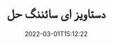 ---
############################# Static ############################
layout: "product"
date: 2022-03-01T15:12:22
draft: false
#operation: 
#signaturetype: 
#fileformat: 
#productName: Java
lang: ur
#productCode: java
#otherformats: 
#breadcrumb: Put  signature on  for Java
product: "Signature"
product_tag: "signature"

############################# Head ############################
head_title: ".NET، Java، Cloud APIs اور آن لائن دستاویز دستخطی ایپس"
head_description: ".NET، Java اور کلاؤڈ بیسڈ ایپلی کیشنز کے لیے آل ان ون دستاویز کا ای دستخطی حل حاصل کریں۔ سادہ ڈریگ اینڈ ڈراپ فیچر کا استعمال کرتے ہوئے عام دستاویز کے فارمیٹس پر دستخط کریں۔"

############################# Header ############################
title: "دستاویز ای سائننگ حل"
description: "پروگرامرز اور اختتامی صارفین کے لیے ہمارے لچکدار APIs اور ایپ پر مبنی حل کا استعمال کرتے ہوئے کسی بھی پلیٹ فارم پر ڈیجیٹل دستاویزات اور تصاویر پر دستخط کریں۔"

############################# APIs ###############################
apis:
  enable: true

  api:
    # api loop
    - title: "GroupDocs.Signature ہائی کوڈ APIs شامل ہیں۔"
      link: "/signature/"
      label: "تمام ہائی کوڈ APIs دیکھیں"
      api_product:
        # api_product loop
        - link: "/signature/net/"
          img_alt: "GroupDocs.Signature for .NET"
          image: "/border/groupdocs-signature-net.svg"
          product: "GroupDocs.Signature for"
          platform: ".NET"
          content: "NET ایپلی کیشنز میں مائیکروسافٹ آفس، پی ڈی ایف، امیجز اور دیگر مختلف فارمیٹس میں سب سے مشہور ڈیجیٹل دستخطی اقسام کو شامل کرنے، تلاش کرنے اور تصدیق کرنے کے لیے مقامی .NET API۔"

        # api_product loop
        - link: "/signature/java/"
          img_alt: "GroupDocs.Signature for Java"
          image: "/border/groupdocs-signature-java.svg"
          product: "GroupDocs.Signature for"
          platform: "Java"
          content: "جاوا ایپلیکیشنز کو eSignature کی صلاحیتوں کے ساتھ بااختیار بنائیں تاکہ JDK انسٹال ہونے والے کسی بھی آپریٹنگ سسٹم پر دستاویزات اور تصاویر کی ایک وسیع رینج پر ڈیجیٹل طور پر دستخط کریں۔"

        # api_product loop
        - link: "/signature/nodejs-java/"
          img_alt: "GroupDocs.Signature for Node.js via Java"
          image: "/border/groupdocs-signature-nodejs-java.svg"
          product: "GroupDocs.Signature for"
          platform: "Node.js"
          content: "ہمارا Node.js حل آپ کی کاروباری ایپلیکیشنز کو ڈیجیٹل دستخط کے ساتھ بڑھاتا ہے۔ مقبول دستاویزات اور تصویری فارمیٹس پر آسانی سے الیکٹرانک دستخط لگائیں۔"

    # api loop
    - title: "GroupDocs.Signature Low Code APIs شامل ہیں۔"
      link: "https://products.groupdocs.cloud/signature"
      label: "تمام لو کوڈ APIs دیکھیں"
      api_product:
        # api_product loop
        - link: "https://products.groupdocs.cloud/signature/curl"
          img_alt: "GroupDocs.Signature Cloud for cURL"
          image: "https://www.groupdocs.cloud/templates/groupdocscloud/images/sdk/272x272/groupdocs_signature-for-curl.png"
          product: "GroupDocs.Signature"
          platform: "Cloud for cURL"
          content: "پی ڈی ایف، ورڈ، ایکسل اور امیجز سمیت تمام مشہور دستاویز فارمیٹس میں دستخط کی مختلف اقسام کو شامل کرنے اور ان میں تبدیلی کرنے کے لیے CURL RESTful دستاویز دستخط API کے ساتھ کام کریں۔"

        # api_product loop
        - link: "https://products.groupdocs.cloud/signature/net"
          img_alt: "GroupDocs.Signature Cloud SDK for .NET"
          image: "https://www.groupdocs.cloud/templates/groupdocscloud/images/sdk/272x272/groupdocs_signature-for-net.png"
          product: "GroupDocs.Signature"
          platform: "Cloud SDK for .NET"
          content: ".NET ایپلیکیشنز کے اندر متعدد دستاویزی فارمیٹس میں ڈیجیٹل دستخط کا انتظام کرنے کے لیے .NET SDK کے ساتھ آسانی سے ای-دستخط RESTful API کا استعمال کریں۔"

        # api_product loop
        - link: "https://products.groupdocs.cloud/signature/java"
          img_alt: "GroupDocs.Signature Cloud SDK for Java"
          image: "https://www.groupdocs.cloud/templates/groupdocscloud/images/sdk/272x272/groupdocs_signature-for-java.png"
          product: "GroupDocs.Signature"
          platform: "Cloud SDK for Java"
          content: "جاوا کے لیے خصوصی طور پر ڈیزائن کردہ دستاویز کے دستخط SDK کے ساتھ اپنی جاوا ایپلی کیشنز میں دستاویز پر دستخط کرنے کی جدید خصوصیات کو لاگو کریں۔"

    # api loop
    - title: "GroupDocs.Signature کوئی کوڈ ایپس شامل نہیں۔"
      link: "https://products.groupdocs.app/signature"
      label: "تمام کوئی کوڈ ایپس دیکھیں"
      api_product:
        # api_product loop
        - link: "https://products.groupdocs.app/signature/total"
          img_alt: "GroupDocs.Signature Total"
          image: "https://www.aspose.cloud/templates/asposeapp/images/products/logo/aspose_signature-app.png"
          product: "GroupDocs.Signature"
          platform: "Total"
          content: "مائیکروسافٹ ورڈ، ایکسل، پاورپوائنٹ، ویزیو اور پی ڈی ایف فائلوں پر ٹیکسٹ، امیج، بارکوڈ یا کیو آر کوڈ کے ساتھ دستخط کریں۔"

        # api_product loop
        - link: "https://products.groupdocs.app/signature/docx"
          img_alt: "GroupDocs.Signature DOCX"
          image: "https://www.aspose.cloud/templates/groupdocsapp/images/products/logo/groupdocs_words-app.png"
          product: "GroupDocs.Signature"
          platform: "DOCX"
          content: "ورڈ دستاویزات پر ڈیجیٹل طور پر اپنے براؤزر سے آن لائن مفت میں دستخط کریں۔"

        # api_product loop
        - link: "https://products.groupdocs.app/signature/pdf"
          img_alt: "GroupDocs.Signature PDF"
          image: "https://www.aspose.cloud/templates/groupdocsapp/images/products/logo/groupdocs_pdf-app.png"
          product: "GroupDocs.Signature"
          platform: "PDF"
          content: "کسی بھی ویب براؤزر کے اندر سے ٹیکسٹ، امیج یا بارکوڈ کا استعمال کرتے ہوئے پی ڈی ایف فائلوں پر ای سائن کریں۔"

############################# Back to top ###############################
back_to_top:
  enable: true
---